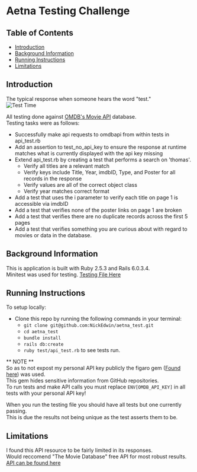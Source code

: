 # Aetna Testing Challenge

## Table of Contents

- [Introduction](#introduction)
- [Background Information](#background-information)
- [Running Instructions](#running-instructions)
- [Limitations](#limitations)

<!-- Brief Description -->

## Introduction  
The typical response when someone hears the word "test."  
![Test Time](https://thumbs.gfycat.com/EmotionalBeautifulBass-max-1mb.gif)  

All testing done against [OMDB's Movie API](http://www.omdbapi.com/) database.  
Testing tasks were as follows:  
- Successfully make api requests to omdbapi from within tests in api_test.rb  
- Add an assertion to test_no_api_key to ensure the response at runtime matches what is currently displayed with the api key missing  
- Extend api_test.rb by creating a test that performs a search on 'thomas'.  
    - Verify all titles are a relevant match  
    - Verify keys include Title, Year, imdbID, Type, and Poster for all records in the response  
    - Verify values are all of the correct object class  
    - Verify year matches correct format  
- Add a test that uses the i parameter to verify each title on page 1 is accessible via imdbID  
- Add a test that verifies none of the poster links on page 1 are broken  
- Add a test that verifies there are no duplicate records across the first 5 pages  
- Add a test that verifies something you are curious about with regard to movies or data in the database.  

## Background Information  
This is application is built with Ruby 2.5.3 and Rails 6.0.3.4.  
Minitest was used for testing. [Testing File Here](https://github.com/NickEdwin/aetna_test/blob/main/test/api_test.rb)  

## Running Instructions  
To setup locally:
* Clone this repo by running the following commands in your terminal:  
    * `git clone git@github.com:NickEdwin/aetna_test.git`  
    * `cd aetna_test`  
    * `bundle install`  
    * `rails db:create`  
    * `ruby test/api_test.rb` to see tests run.  

** NOTE **   
So as to not expost my personal API key publicly the figaro gem ([Found here](https://github.com/laserlemon/figaro)) was used.  
This gem hides sensitive information from GitHub repositories.  
To run tests and make API calls you must replace `ENV[OMDB_API_KEY]` in all tests with your personal API key!  

When you run the testing file you should have all tests but one currently passing.  
This is due the results not being unique as the test asserts them to be.  

## Limitations  
I found this API resource to be fairly limited in its responses.   
Would reccomend "The Movie Database" free API for most robust results.  
[API can be found here](https://www.themoviedb.org/documentation/api?language=en-US)   

